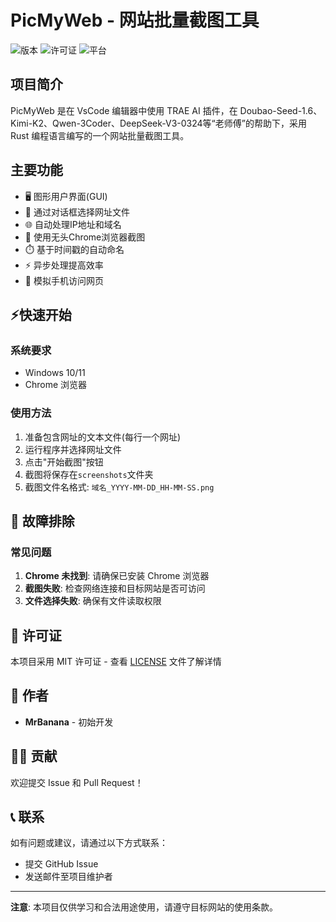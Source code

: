 # PicMyWeb - 网站批量截图工具

![版本](https://img.shields.io/badge/版本-0.2.1-blue.svg)
![许可证](https://img.shields.io/badge/许可证-MIT-green.svg)
![平台](https://img.shields.io/badge/平台-Windows-blue.svg)

## 项目简介

PicMyWeb 是在 VsCode 编辑器中使用 TRAE AI 插件，在 Doubao-Seed-1.6、Kimi-K2、Qwen-3Coder、DeepSeek-V3-0324等“老师傅”的帮助下，采用 Rust 编程语言编写的一个网站批量截图工具。

## 主要功能

- 🖥️ 图形用户界面(GUI)
- 📁 通过对话框选择网址文件
- 🌐 自动处理IP地址和域名
- 📸 使用无头Chrome浏览器截图
- ⏱️ 基于时间戳的自动命名
- ⚡ 异步处理提高效率
- 📲 模拟手机访问网页

## ⚡快速开始

### 系统要求
- Windows 10/11
- Chrome 浏览器

### 使用方法

1. 准备包含网址的文本文件(每行一个网址)
2. 运行程序并选择网址文件
3. 点击"开始截图"按钮
4. 截图将保存在`screenshots`文件夹
5. 截图文件名格式: `域名_YYYY-MM-DD_HH-MM-SS.png`

## 🐛 故障排除

### 常见问题
1. **Chrome 未找到**: 请确保已安装 Chrome 浏览器
2. **截图失败**: 检查网络连接和目标网站是否可访问
3. **文件选择失败**: 确保有文件读取权限

## 📄 许可证

本项目采用 MIT 许可证 - 查看 [LICENSE](LICENSE) 文件了解详情

## 👥 作者

- **MrBanana** - 初始开发

## 🙋‍♂️ 贡献

欢迎提交 Issue 和 Pull Request！

## 📞 联系

如有问题或建议，请通过以下方式联系：
- 提交 GitHub Issue
- 发送邮件至项目维护者

---

**注意**: 本项目仅供学习和合法用途使用，请遵守目标网站的使用条款。
